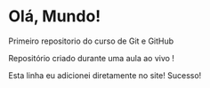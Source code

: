 # Olá, Mundo!
Primeiro repositorio do curso de Git e GitHub

Repositório criado durante uma aula ao vivo !

Esta linha eu adicionei diretamente no site! Sucesso!

